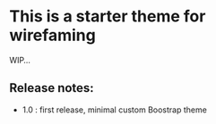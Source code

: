 # This is a starter theme for wirefaming
WIP…

## Release notes:

* 1.0 : first release, minimal custom Boostrap theme